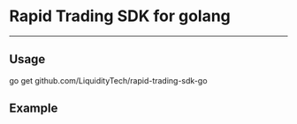 # Rapid Trading SDK for golang

---

## Usage

go get github.com/LiquidityTech/rapid-trading-sdk-go

## Example

```